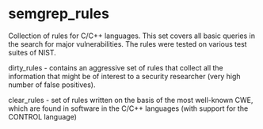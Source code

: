 # semgrep_rules
Collection of rules for C/C++ languages. This set covers all basic queries in the search for major vulnerabilities. The rules were tested on various test suites of NIST.

dirty_rules - contains an aggressive set of rules that collect all the information that might be of interest to a security researcher (very high number of false positives).

clear_rules - set of rules written on the basis of the most well-known CWE, which are found in software in the C/C++ languages ​​(with support for the CONTROL language)
